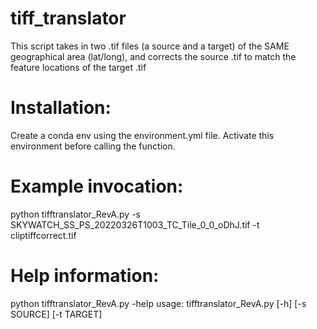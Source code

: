 # tiff_translator
This script takes in two .tif files (a source and a target) of the SAME geographical area (lat/long), and corrects the source .tif to match the feature locations of the target .tif

# Installation:
Create a conda env using the environment.yml file. Activate this environment before calling the function.

# Example invocation:
python tifftranslator_RevA.py -s SKYWATCH_SS_PS_20220326T1003_TC_Tile_0_0_oDhJ.tif -t cliptiffcorrect.tif

# Help information:
python tifftranslator_RevA.py -help
usage: tifftranslator_RevA.py [-h] [-s SOURCE] [-t TARGET]
